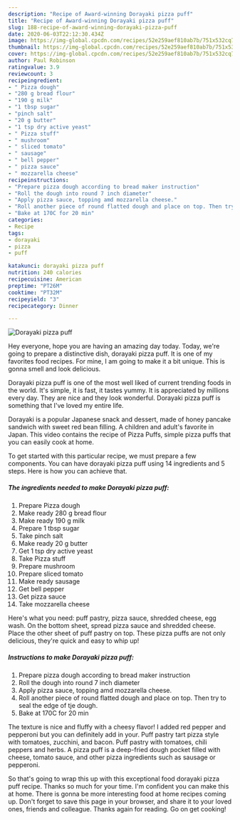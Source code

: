```yaml
---
description: "Recipe of Award-winning Dorayaki pizza puff"
title: "Recipe of Award-winning Dorayaki pizza puff"
slug: 188-recipe-of-award-winning-dorayaki-pizza-puff
date: 2020-06-03T22:12:30.434Z
image: https://img-global.cpcdn.com/recipes/52e259aef810ab7b/751x532cq70/dorayaki-pizza-puff-recipe-main-photo.jpg
thumbnail: https://img-global.cpcdn.com/recipes/52e259aef810ab7b/751x532cq70/dorayaki-pizza-puff-recipe-main-photo.jpg
cover: https://img-global.cpcdn.com/recipes/52e259aef810ab7b/751x532cq70/dorayaki-pizza-puff-recipe-main-photo.jpg
author: Paul Robinson
ratingvalue: 3.9
reviewcount: 3
recipeingredient:
- " Pizza dough"
- "280 g bread flour"
- "190 g milk"
- "1 tbsp sugar"
- "pinch salt"
- "20 g butter"
- "1 tsp dry active yeast"
- " Pizza stuff"
- " mushroom"
- " sliced tomato"
- " sausage"
- " bell pepper"
- " pizza sauce"
- " mozzarella cheese"
recipeinstructions:
- "Prepare pizza dough according to bread maker instruction"
- "Roll the dough into round 7 inch diameter"
- "Apply pizza sauce, topping amd mozzarella cheese."
- "Roll another piece of round flatted dough and place on top. Then try to seal the edge of tje dough."
- "Bake at 170C for 20 min"
categories:
- Recipe
tags:
- dorayaki
- pizza
- puff

katakunci: dorayaki pizza puff 
nutrition: 240 calories
recipecuisine: American
preptime: "PT26M"
cooktime: "PT32M"
recipeyield: "3"
recipecategory: Dinner

---
```



![Dorayaki pizza puff](https://img-global.cpcdn.com/recipes/52e259aef810ab7b/751x532cq70/dorayaki-pizza-puff-recipe-main-photo.jpg)

Hey everyone, hope you are having an amazing day today. Today, we're going to prepare a distinctive dish, dorayaki pizza puff. It is one of my favorites food recipes. For mine, I am going to make it a bit unique. This is gonna smell and look delicious.

Dorayaki pizza puff is one of the most well liked of current trending foods in the world. It's simple, it is fast, it tastes yummy. It is appreciated by millions every day. They are nice and they look wonderful. Dorayaki pizza puff is something that I've loved my entire life.

Dorayaki is a popular Japanese snack and dessert, made of honey pancake sandwich with sweet red bean filling. A children and adult&#39;s favorite in Japan. This video contains the recipe of Pizza Puffs, simple pizza puffs that you can easily cook at home.


To get started with this particular recipe, we must prepare a few components. You can have dorayaki pizza puff using 14 ingredients and 5 steps. Here is how you can achieve that.

<!--inarticleads1-->

##### The ingredients needed to make Dorayaki pizza puff:

1. Prepare  Pizza dough
1. Make ready 280 g bread flour
1. Make ready 190 g milk
1. Prepare 1 tbsp sugar
1. Take pinch salt
1. Make ready 20 g butter
1. Get 1 tsp dry active yeast
1. Take  Pizza stuff
1. Prepare  mushroom
1. Prepare  sliced tomato
1. Make ready  sausage
1. Get  bell pepper
1. Get  pizza sauce
1. Take  mozzarella cheese


Here&#39;s what you need: puff pastry, pizza sauce, shredded cheese, egg wash. On the bottom sheet, spread pizza sauce and shredded cheese. Place the other sheet of puff pastry on top. These pizza puffs are not only delicious, they&#39;re quick and easy to whip up! 

<!--inarticleads2-->

##### Instructions to make Dorayaki pizza puff:

1. Prepare pizza dough according to bread maker instruction
1. Roll the dough into round 7 inch diameter
1. Apply pizza sauce, topping amd mozzarella cheese.
1. Roll another piece of round flatted dough and place on top. Then try to seal the edge of tje dough.
1. Bake at 170C for 20 min


The texture is nice and fluffy with a cheesy flavor! I added red pepper and pepperoni but you can definitely add in your. Puff pastry tart pizza style with tomatoes, zucchini, and bacon. Puff pastry with tomatoes, chili peppers and herbs. A pizza puff is a deep-fried dough pocket filled with cheese, tomato sauce, and other pizza ingredients such as sausage or pepperoni. 

So that's going to wrap this up with this exceptional food dorayaki pizza puff recipe. Thanks so much for your time. I'm confident you can make this at home. There is gonna be more interesting food at home recipes coming up. Don't forget to save this page in your browser, and share it to your loved ones, friends and colleague. Thanks again for reading. Go on get cooking!
